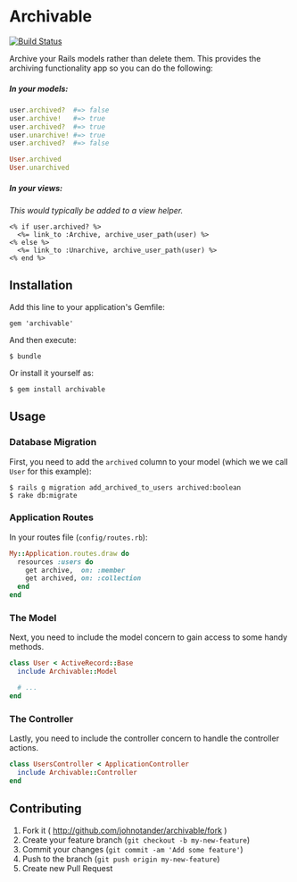 # Archivable

[![Build Status](https://travis-ci.org/johnotander/archivable.svg?branch=master)](https://travis-ci.org/johnotander/archivable)

Archive your Rails models rather than delete them. This provides the archiving functionality app so you can do the following:

##### In your models:

```ruby
user.archived?  #=> false
user.archive!   #=> true
user.archived?  #=> true
user.unarchive! #=> true
user.archived?  #=> false

User.archived 
User.unarchived
```

##### In your views:

_This would typically be added to a view helper._

```html+erb
<% if user.archived? %>
  <%= link_to :Archive, archive_user_path(user) %>
<% else %>
  <%= link_to :Unarchive, archive_user_path(user) %>
<% end %>
```

## Installation

Add this line to your application's Gemfile:

    gem 'archivable'

And then execute:

    $ bundle

Or install it yourself as:

    $ gem install archivable

## Usage

### Database Migration

First, you need to add the `archived` column to your model (which we we call `User` for this example):

```
$ rails g migration add_archived_to_users archived:boolean
$ rake db:migrate
```

### Application Routes

In your routes file (`config/routes.rb`):

```ruby
My::Application.routes.draw do
  resources :users do
    get archive,  on: :member
    get archived, on: :collection
  end
end
```

### The Model

Next, you need to include the model concern to gain access to some handy methods.

```ruby
class User < ActiveRecord::Base
  include Archivable::Model

  # ...
end
```

### The Controller

Lastly, you need to include the controller concern to handle the controller actions.

```ruby
class UsersController < ApplicationController
  include Archivable::Controller
end
```

## Contributing

1. Fork it ( http://github.com/johnotander/archivable/fork )
2. Create your feature branch (`git checkout -b my-new-feature`)
3. Commit your changes (`git commit -am 'Add some feature'`)
4. Push to the branch (`git push origin my-new-feature`)
5. Create new Pull Request
